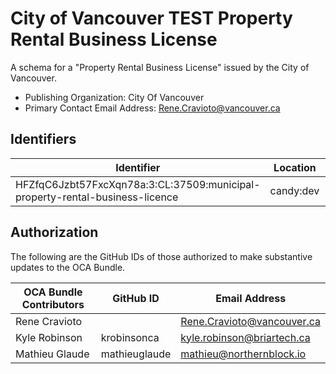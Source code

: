 # City of Vancouver TEST Property Rental Business License

A schema for a "Property Rental Business License" issued by the City of Vancouver.

- Publishing Organization: City Of Vancouver
- Primary Contact Email Address: Rene.Cravioto@vancouver.ca

## Identifiers

| Identifier                                                                   | Location  | URL                                                                |
| ---------------------------------------------------------------------------- | --------- | ------------------------------------------------------------------ |
| HFZfqC6Jzbt57FxcXqn78a:3:CL:37509:municipal-property-rental-business-licence | candy:dev | https://candyscan.digitaltrust.gov.bc.ca/tx/CANDY_DEV/domain/37511 |

## Authorization

The following are the GitHub IDs of those authorized to make substantive updates to the OCA Bundle.

| OCA Bundle Contributors | GitHub ID     | Email Address              |
| ----------------------- | ------------- | -------------------------- |
| Rene Cravioto           |               | Rene.Cravioto@vancouver.ca |
| Kyle Robinson           | krobinsonca   | kyle.robinson@briartech.ca |
| Mathieu Glaude          | mathieuglaude | mathieu@northernblock.io   |
